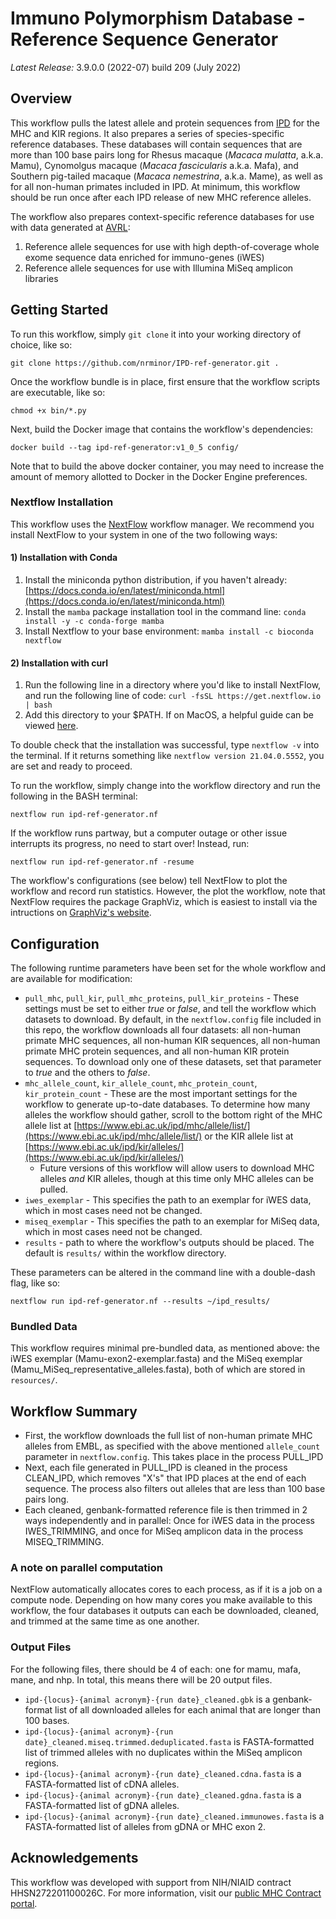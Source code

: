 # Immuno Polymorphism Database - Reference Sequence Generator

_Latest Release:_ 3.9.0.0 (2022-07) build 209 (July 2022)

## Overview

This workflow pulls the latest allele and protein sequences from [IPD](https://www.ebi.ac.uk/ipd/) for the MHC and KIR regions. It also prepares a series of species-specific reference databases. These databases will contain sequences that are more than 100 base pairs long for Rhesus macaque (_Macaca mulatta_, a.k.a. Mamu), Cynomolgus macaque (_Macaca fascicularis_ a.k.a. Mafa), and Southern pig-tailed macaque (_Macaca nemestrina_, a.k.a. Mame), as well as for all non-human primates included in IPD. At minimum, this workflow should be run once after each IPD release of new MHC reference alleles.

The workflow also prepares context-specific reference databases for use with data generated at [AVRL](https://dholk.primate.wisc.edu/project/home/begin.view?):

1. Reference allele sequences for use with high depth-of-coverage whole exome sequence data enriched for immuno-genes (iWES)
2. Reference allele sequences for use with Illumina MiSeq amplicon libraries

## Getting Started

To run this workflow, simply `git clone` it into your working directory of choice, like so:

```
git clone https://github.com/nrminor/IPD-ref-generator.git .
```

Once the workflow bundle is in place, first ensure that the workflow scripts are executable, like so:

```
chmod +x bin/*.py
```

Next, build the Docker image that contains the workflow's dependencies:

```
docker build --tag ipd-ref-generator:v1_0_5 config/
```

Note that to build the above docker container, you may need to increase the amount of memory allotted to Docker in the Docker Engine preferences.

### Nextflow Installation

This workflow uses the [NextFlow](https://www.nextflow.io/) workflow manager. We recommend you install NextFlow to your system in one of the two following ways:

#### 1) Installation with Conda

1. Install the miniconda python distribution, if you haven't already: [https://docs.conda.io/en/latest/miniconda.html](https://docs.conda.io/en/latest/miniconda.html)
2. Install the `mamba` package installation tool in the command line:
   `conda install -y -c conda-forge mamba`
3. Install Nextflow to your base environment:
   `mamba install -c bioconda nextflow `

#### 2) Installation with curl

1. Run the following line in a directory where you'd like to install NextFlow, and run the following line of code:
   `curl -fsSL https://get.nextflow.io | bash`
2. Add this directory to your $PATH. If on MacOS, a helpful guide can be viewed [here](https://www.architectryan.com/2012/10/02/add-to-the-path-on-mac-os-x-mountain-lion/).

To double check that the installation was successful, type `nextflow -v` into the terminal. If it returns something like `nextflow version 21.04.0.5552`, you are set and ready to proceed.

To run the workflow, simply change into the workflow directory and run the following in the BASH terminal:

```
nextflow run ipd-ref-generator.nf
```

If the workflow runs partway, but a computer outage or other issue interrupts its progress, no need to start over! Instead, run:

```
nextflow run ipd-ref-generator.nf -resume
```

The workflow's configurations (see below) tell NextFlow to plot the workflow and record run statistics. However, the plot the workflow, note that NextFlow requires the package GraphViz, which is easiest to install via the intructions on [GraphViz's website](https://graphviz.org/download/).

## Configuration

The following runtime parameters have been set for the whole workflow and are available for modification:

- `pull_mhc`, `pull_kir`, `pull_mhc_proteins`, `pull_kir_proteins` - These settings must be set to either _true_ or _false_, and tell the workflow which datasets to download. By default, in the `nextflow.config` file included in this repo, the workflow downloads all four datasets: all non-human primate MHC sequences, all non-human KIR sequences, all non-human primate MHC protein sequences, and all non-human KIR protein sequences. To download only one of these datasets, set that parameter to _true_ and the others to _false_.
- `mhc_allele_count`, `kir_allele_count`, `mhc_protein_count`, `kir_protein_count` - These are the most important settings for the workflow to generate up-to-date databases. To determine how many alleles the workflow should gather, scroll to the bottom right of the MHC allele list at [https://www.ebi.ac.uk/ipd/mhc/allele/list/](https://www.ebi.ac.uk/ipd/mhc/allele/list/) or the KIR allele list at [https://www.ebi.ac.uk/ipd/kir/alleles/](https://www.ebi.ac.uk/ipd/kir/alleles/)
  - Future versions of this workflow will allow users to download MHC alleles _and_ KIR alleles, though at this time only MHC alleles can be pulled.
- `iwes_exemplar` - This specifies the path to an exemplar for iWES data, which in most cases need not be changed.
- `miseq_exemplar` - This specifies the path to an exemplar for MiSeq data, which in most cases need not be changed.
- `results` - path to where the workflow's outputs should be placed. The default is `results/` within the workflow directory.

These parameters can be altered in the command line with a double-dash flag, like so:

```
nextflow run ipd-ref-generator.nf --results ~/ipd_results/
```

### Bundled Data

This workflow requires minimal pre-bundled data, as mentioned above: the iWES exemplar (Mamu-exon2-exemplar.fasta) and the MiSeq exemplar (Mamu_MiSeq_representative_alleles.fasta), both of which are stored in `resources/`.

## Workflow Summary

- First, the workflow downloads the full list of non-human primate MHC alleles from EMBL, as specified with the above mentioned `allele_count` parameter in `nextflow.config`. This takes place in the process PULL_IPD
- Next, each file generated in PULL_IPD is cleaned in the process CLEAN_IPD, which removes "X's" that IPD places at the end of each sequence. The process also filters out alleles that are less than 100 base pairs long.
- Each cleaned, genbank-formatted reference file is then trimmed in 2 ways independently and in parallel: Once for iWES data in the process IWES_TRIMMING, and once for MiSeq amplicon data in the process MISEQ_TRIMMING.

### A note on parallel computation

NextFlow automatically allocates cores to each process, as if it is a job on a compute node. Depending on how many cores you make available to this workflow, the four databases it outputs can each be downloaded, cleaned, and trimmed at the same time as one another.

### Output Files

For the following files, there should be 4 of each: one for mamu, mafa, mane, and nhp. In total, this means there will be 20 output files.

- `ipd-{locus}-{animal acronym}-{run date}_cleaned.gbk` is a genbank-format list of all downloaded alleles for each animal that are longer than 100 bases.
- `ipd-{locus}-{animal acronym}-{run date}_cleaned.miseq.trimmed.deduplicated.fasta` is FASTA-formatted list of trimmed alleles with no duplicates within the MiSeq amplicon regions.
- `ipd-{locus}-{animal acronym}-{run date}_cleaned.cdna.fasta` is a FASTA-formatted list of cDNA alleles.
- `ipd-{locus}-{animal acronym}-{run date}_cleaned.gdna.fasta` is a FASTA-formatted list of gDNA alleles.
- `ipd-{locus}-{animal acronym}-{run date}_cleaned.immunowes.fasta` is a FASTA-formatted list of alleles from gDNA or MHC exon 2.

## Acknowledgements

This workflow was developed with support from NIH/NIAID contract HHSN272201100026C. For more information, visit our [public MHC Contract portal](https://dholk.primate.wisc.edu/_webdav/dho/grants/mhc_contract/web_portal/@files/prototype/index.html).
